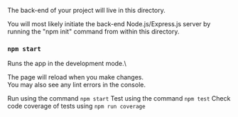 The back-end of your project will live in this directory.

You will most likely initiate the back-end Node.js/Express.js server by running the "npm init" command from within this directory.

### `npm start`

Runs the app in the development mode.\

The page will reload when you make changes.\
You may also see any lint errors in the console.

Run using the command `npm start`
Test using the command `npm test`
Check code coverage of tests using `npm run coverage`